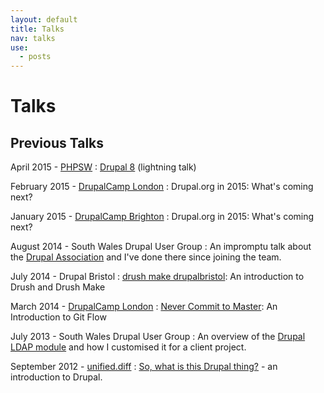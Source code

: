 ```yaml
---
layout: default
title: Talks
nav: talks
use:
  - posts
---
```

# Talks

<!-- ## Upcoming Talks -->

## Previous Talks

April 2015 - [PHPSW](http://phpsw.org.uk/events/221484360-lightning-talks)
: [Drupal 8](http://opdavies.github.com/phpsw-drupal8) (lightning talk)

February 2015 - [DrupalCamp London](http://2015.drupalcamplondon.co.uk)
: Drupal.org in 2015: What's coming next?

January 2015 - [DrupalCamp Brighton](http://www.drupalcampbrighton.co.uk/drupalcamp-brighton-2015/)
: Drupal.org in 2015: What's coming next?

August 2014 - South Wales Drupal User Group
: An impromptu talk about the [Drupal Association](https://assoc.drupal.org) and I've done there since joining the team.

July 2014 - Drupal Bristol
: [drush make drupalbristol](/blog/drush-make-drupalbristol): An introduction to Drush and Drush Make

March 2014 - [DrupalCamp London](http://2014.drupalcamplondon.co.uk)
: [Never Commit to Master](/blog/what-git-flow): An Introduction to Git Flow

July 2013 - South Wales Drupal User Group
: An overview of the [Drupal LDAP module](http://www.drupal.org/project/ldap) and how I customised it for a client project.

September 2012 - [unified.diff](http://unifieddiff.co.uk)
: [So, what is this Drupal thing?](http://vimeo.com/49827006) - an introduction to Drupal.
